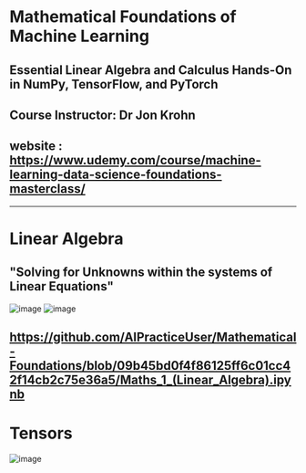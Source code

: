 # Mathematical Foundations of Machine Learning
## Essential Linear Algebra and Calculus Hands-On in NumPy, TensorFlow, and PyTorch
## Course Instructor: Dr Jon Krohn
## website : https://www.udemy.com/course/machine-learning-data-science-foundations-masterclass/

--------------------------------------------------------
# Linear Algebra
## "Solving for Unknowns within the systems of Linear Equations"
![image](https://user-images.githubusercontent.com/100339175/217941391-052f4bac-5f0b-4329-a7e1-1329c3b6450c.png)
![image](https://user-images.githubusercontent.com/100339175/217941516-5030145b-f7e2-4ee7-82c0-63e877873eca.png)

https://github.com/AIPracticeUser/Mathematical-Foundations/blob/09b45bd0f4f86125ff6c01cc42f14cb2c75e36a5/Maths_1_(Linear_Algebra).ipynb
--------------------------------------------------------

# Tensors
![image](https://user-images.githubusercontent.com/100339175/217940322-937024fa-d00b-461f-9cd9-6e9cda6dbaa6.png)
